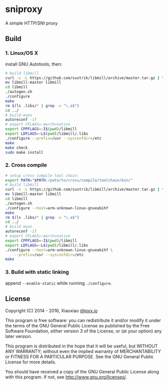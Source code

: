 # sniproxy #

A simple HTTP/SNI proxy

## Build ##

### 1. Linux/OS X ###

install GNU Autotools, then:

```bash
# build libmill
curl -s -L https://github.com/sustrik/libmill/archive/master.tar.gz | tar -zxf -
mv libmill-master libmill
cd libmill
./autogen.sh
./configure
make
rm $(ls .libs/* | grep -v "\.a$")
cd ../
# build muon
autoreconf -if
# export CFLAGS=-march=native
export CPPFLAGS=-I$(pwd)/libmill
export LDFLAGS=-L$(pwd)/libmill/.libs
./configure --prefix=/usr --sysconfdir=/etc
make
make check
sudo make install
```


### 2. Cross compile ###

```bash
# setup cross compile tool chain:
export PATH="$PATH:/pato/to/cross/compile/toolchain/bin/"
# build libmill
curl -s -L https://github.com/sustrik/libmill/archive/master.tar.gz | tar -zxf -
mv libmill-master libmill
cd libmill
./autogen.sh
./configure --host=arm-unknown-linux-gnueabihf
make
rm $(ls .libs/* | grep -v "\.a$")
cd ../
# build muon
autoreconf -if
# export CFLAGS=-march=native
export CPPFLAGS=-I$(pwd)/libmill
export LDFLAGS=-L$(pwd)/libmill/.libs
./configure --host=arm-unknown-linux-gnueabihf \
    --prefix=/usr --sysconfdir=/etc
make
```


### 3. Build with static linking ###

append `--enable-static` while running `./configure`.


## License ##

Copyright (C) 2014 - 2016, Xiaoxiao <i@pxx.io>

This program is free software: you can redistribute it and/or modify
it under the terms of the GNU General Public License as published by
the Free Software Foundation, either version 3 of the License, or
(at your option) any later version.

This program is distributed in the hope that it will be useful,
but WITHOUT ANY WARRANTY; without even the implied warranty of
MERCHANTABILITY or FITNESS FOR A PARTICULAR PURPOSE.  See the
GNU General Public License for more details.

You should have received a copy of the GNU General Public License
along with this program. If not, see <http://www.gnu.org/licenses/>.
